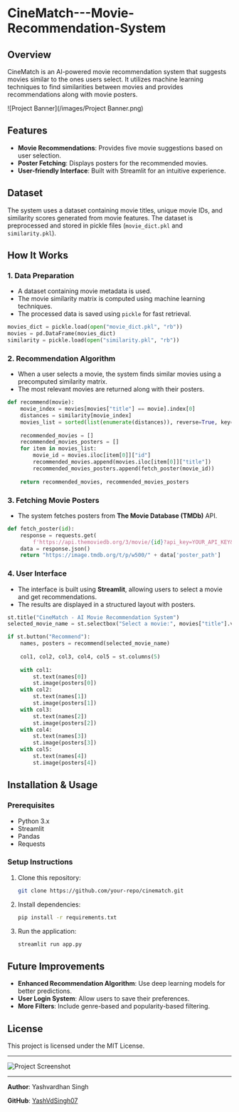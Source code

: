 # CineMatch---Movie-Recommendation-System

## Overview
CineMatch is an AI-powered movie recommendation system that suggests movies similar to the ones users select. It utilizes machine learning techniques to find similarities between movies and provides recommendations along with movie posters.

![Project Banner](/images/Project Banner.png)

## Features
- **Movie Recommendations**: Provides five movie suggestions based on user selection.
- **Poster Fetching**: Displays posters for the recommended movies.
- **User-friendly Interface**: Built with Streamlit for an intuitive experience.

## Dataset
The system uses a dataset containing movie titles, unique movie IDs, and similarity scores generated from movie features. The dataset is preprocessed and stored in pickle files (`movie_dict.pkl` and `similarity.pkl`).

## How It Works
### 1. Data Preparation
- A dataset containing movie metadata is used.
- The movie similarity matrix is computed using machine learning techniques.
- The processed data is saved using `pickle` for fast retrieval.

```python
movies_dict = pickle.load(open("movie_dict.pkl", "rb"))
movies = pd.DataFrame(movies_dict)
similarity = pickle.load(open("similarity.pkl", "rb"))
```

### 2. Recommendation Algorithm
- When a user selects a movie, the system finds similar movies using a precomputed similarity matrix.
- The most relevant movies are returned along with their posters.

```python
def recommend(movie):
    movie_index = movies[movies["title"] == movie].index[0]
    distances = similarity[movie_index]
    movies_list = sorted(list(enumerate(distances)), reverse=True, key=lambda x: x[1])[1:6]
    
    recommended_movies = []
    recommended_movies_posters = []
    for item in movies_list:
        movie_id = movies.iloc[item[0]]["id"]
        recommended_movies.append(movies.iloc[item[0]]["title"])
        recommended_movies_posters.append(fetch_poster(movie_id))
    
    return recommended_movies, recommended_movies_posters
```

### 3. Fetching Movie Posters
- The system fetches posters from **The Movie Database (TMDb)** API.

```python
def fetch_poster(id):
    response = requests.get(
        f'https://api.themoviedb.org/3/movie/{id}?api_key=YOUR_API_KEY&language=en-US')
    data = response.json()
    return "https://image.tmdb.org/t/p/w500/" + data['poster_path']
```

### 4. User Interface
- The interface is built using **Streamlit**, allowing users to select a movie and get recommendations.
- The results are displayed in a structured layout with posters.

```python
st.title("CineMatch - AI Movie Recommendation System")
selected_movie_name = st.selectbox("Select a movie:", movies["title"].values)

if st.button("Recommend"):
    names, posters = recommend(selected_movie_name)
    
    col1, col2, col3, col4, col5 = st.columns(5)
    
    with col1:
        st.text(names[0])
        st.image(posters[0])
    with col2:
        st.text(names[1])
        st.image(posters[1])
    with col3:
        st.text(names[2])
        st.image(posters[2])
    with col4:
        st.text(names[3])
        st.image(posters[3])
    with col5:
        st.text(names[4])
        st.image(posters[4])
```

## Installation & Usage
### Prerequisites
- Python 3.x
- Streamlit
- Pandas
- Requests

### Setup Instructions
1. Clone this repository:
   ```bash
   git clone https://github.com/your-repo/cinematch.git
   ```
2. Install dependencies:
   ```bash
   pip install -r requirements.txt
   ```
3. Run the application:
   ```bash
   streamlit run app.py
   ```

## Future Improvements
- **Enhanced Recommendation Algorithm**: Use deep learning models for better predictions.
- **User Login System**: Allow users to save their preferences.
- **More Filters**: Include genre-based and popularity-based filtering.

## License
This project is licensed under the MIT License.

---

![Project Screenshot](path/to/your/image.png)

---
**Author**: Yashvardhan Singh

**GitHub**: [YashVdSingh07]([https://github.com/your-profile](https://github.com/YashVdSingh07))

